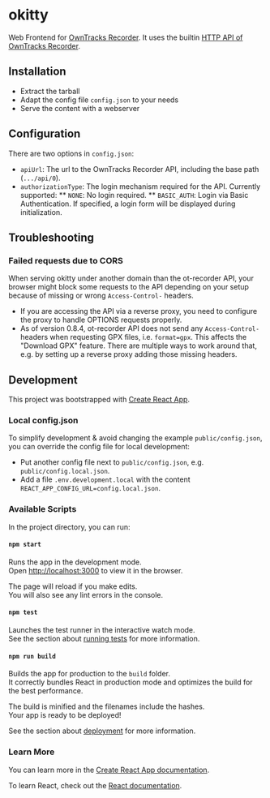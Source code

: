 # okitty

Web Frontend for [OwnTracks Recorder](https://github.com/owntracks/recorder).
It uses the builtin [HTTP API of OwnTracks Recorder](https://github.com/owntracks/recorder/blob/master/API.md).

## Installation

* Extract the tarball
* Adapt the config file `config.json` to your needs
* Serve the content with a webserver

## Configuration

There are two options in `config.json`:

* `apiUrl`: The url to the OwnTracks Recorder API, including the base path (`.../api/0`).
* `authorizationType`: The login mechanism required for the API. Currently supported:
** `NONE`: No login required.
** `BASIC_AUTH`: Login via Basic Authentication. If specified, a login form will be displayed during initialization.

## Troubleshooting

### Failed requests due to CORS

When serving okitty under another domain than the ot-recorder API, your browser might block some requests to the API
depending on your setup because of missing or wrong `Access-Control-` headers.

* If you are accessing the API via a reverse proxy, you need to configure the proxy to handle OPTIONS requests properly.
* As of version 0.8.4, ot-recorder API does not send any `Access-Control-` headers when requesting GPX files, i.e.
  `format=gpx`. This affects the "Download GPX" feature. There are multiple ways to work around that, e.g. by setting up
  a reverse proxy adding those missing headers.

## Development

This project was bootstrapped with [Create React App](https://github.com/facebook/create-react-app).

### Local config.json

To simplify development & avoid changing the example `public/config.json`, you can override the config file for local
development:

* Put another config file next to `public/config.json`, e.g. `public/config.local.json`.
* Add a file `.env.development.local` with the content `REACT_APP_CONFIG_URL=config.local.json`.

### Available Scripts

In the project directory, you can run:

#### `npm start`

Runs the app in the development mode.<br>
Open [http://localhost:3000](http://localhost:3000) to view it in the browser.

The page will reload if you make edits.<br>
You will also see any lint errors in the console.

#### `npm test`

Launches the test runner in the interactive watch mode.<br>
See the section about [running tests](https://facebook.github.io/create-react-app/docs/running-tests) for more information.

#### `npm run build`

Builds the app for production to the `build` folder.<br>
It correctly bundles React in production mode and optimizes the build for the best performance.

The build is minified and the filenames include the hashes.<br>
Your app is ready to be deployed!

See the section about [deployment](https://facebook.github.io/create-react-app/docs/deployment) for more information.

### Learn More

You can learn more in the [Create React App documentation](https://facebook.github.io/create-react-app/docs/getting-started).

To learn React, check out the [React documentation](https://reactjs.org/).
